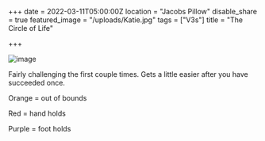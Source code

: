 +++
date = 2022-03-11T05:00:00Z
location = "Jacobs Pillow"
disable_share = true
featured_image = "/uploads/Katie.jpg"
tags = ["V3s"]
title = "The Circle of Life"



+++


![image](/uploads/Katie.jpg)

Fairly challenging the first couple times. Gets a little easier after you have succeeded once.

Orange = out of bounds

Red = hand holds

Purple = foot holds